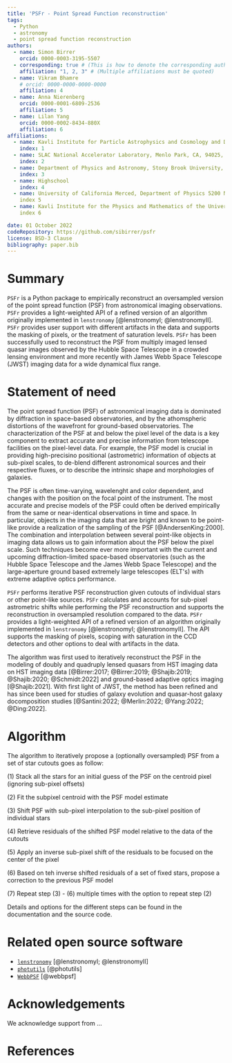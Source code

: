 ```yaml
---
title: 'PSFr - Point Spread Function reconstruction'
tags:
  - Python
  - astronomy
  - point spread function reconstruction
authors:
  - name: Simon Birrer
    orcid: 0000-0003-3195-5507
  - corresponding: true # (This is how to denote the corresponding author)
    affiliation: "1, 2, 3" # (Multiple affiliations must be quoted)
  - name: Vikram Bhamre
    # orcid: 0000-0000-0000-0000
    affiliation: 4 
  - name: Anna Nierenberg
    orcid: 0000-0001-6809-2536
    affiliation: 5 
  - name: Lilan Yang
    orcid: 0000-0002-8434-880X
    affiliation: 6 
affiliations:
  - name: Kavli Institute for Particle Astrophysics and Cosmology and Department of Physics, Stanford University, Stanford, CA 94305, USA
    index: 1
  - name: SLAC National Accelerator Laboratory, Menlo Park, CA, 94025, USA
    index: 2
  - name: Department of Physics and Astronomy, Stony Brook University, Stony Brook, NY 11794, USA
    index: 3
  - name: Highschool
    index: 4
  - name: University of California Merced, Department of Physics 5200 North Lake Rd. Merced, CA 9534, USA
    index 5
  - name: Kavli Institute for the Physics and Mathematics of the Universe, The University of Tokyo, Kashiwa, Japan 277-8583
    index 6

date: 01 October 2022
codeRepository: https://github.com/sibirrer/psfr
license: BSD-3 Clause
bibliography: paper.bib
---
```


# Summary

`PSFr` is a Python package to empirically reconstruct an oversampled version of the point spread function (PSF) from 
astronomical imaging observations.
`PSFr` provides a light-weighted API of a refined version of an algorithm originally implemented in `lenstronomy` [@lenstronomyI; @lenstronomyII].
`PSFr` provides user support with different artifacts in the data and supports the masking of pixels, or the treatment of saturation levels.
`PSFr` has been successfully used to reconstruct the PSF from multiply imaged lensed quasar images observed by the Hubble Space Telescope
in a crowded lensing environment and more recently with James Webb Space Telescope (JWST) imaging data for a wide dynamical flux range.



# Statement of need

The point spread function (PSF) of astronomical imaging data is dominated by diffraction in space-based observatories, 
and by the athomspheric distortions of the wavefront for ground-based observatories.
The characterization of the PSF at and below the pixel level of the data
is a key component to extract accurate and precise information from telescope facilities on the pixel-level data.
For example, the PSF model is crucial in providing high-precisino positional (astrometric) information of objects at 
sub-pixel scales, to de-blend different astronomical sources and their respective fluxes, 
or to describe the intrinsic shape and morphologies of galaxies.

The PSF is often time-varying, wavelenght and color dependent, and changes with the position on the focal point of the 
instrument. The most accurate and precise models of the PSF could often be derived empirically from the same or 
near-identical observations in time and space. In particular, objects in the imaging data that are bright and known to 
be point-like provide a realization of the sampling of the PSF [@AndersenKing:2000]. 
The combination and interpolation between several point-like objects in imaging data allows us to gain information 
about the PSF below the pixel scale. Such techniques become ever more important with the current and upcoming 
diffraction-limited space-based observatories (such as the Hubble Space Telescope and the James Webb Space Telescope)
and the large-aperture ground based extremely large telescopes (ELT's) with extreme adaptive optics performance.

`PSFr` performs iterative PSF reconstruction given cutouts of individual stars or other point-like sources.
`PSFr` calculates and accounts for sub-pixel astrometric shifts while performing the PSF reconstruction and supports
the reconstruction in oversampled resolution compared to the data.
`PSFr` provides a light-weighted API of a refined version of an algorithm originally implemented in `lenstronomy` [@lenstronomyI; @lenstronomyII].
The API supports the masking of pixels, scoping with saturation in the CCD detectors and other options to deal with artifacts in the data.

The algorithm was first used to iteratively reconstruct the PSF in the modeling of doubly and quadruply lensed quasars 
from HST imaging data on HST imaging data [@Birrer:2017; @Birrer:2019; @Shajib:2019; @Shajib:2020; @Schmidt:2022]
and ground-based adaptive optics imaging [@Shajib:2021]. With first light of JWST, the method has been refined and has 
since been used for studies of galaxy evolution and quasar-host galaxy docomposition studies [@Santini:2022; @Merlin:2022; @Yang:2022; @Ding:2022].




# Algorithm

The algorithm to iteratively propose a (optionally oversampled) PSF from a set of star cutouts goes as follow:


(1) Stack all the stars for an initial guess of the PSF on the centroid pixel (ignoring sub-pixel offsets)

(2) Fit the subpixel centroid with the PSF model estimate

(3) Shift PSF with sub-pixel interpolation to the sub-pixel position of individual stars

(4) Retrieve residuals of the shifted PSF model relative to the data of the cutouts

(5) Apply an inverse sub-pixel shift of the residuals to be focused on the center of the pixel

(6) Based on teh inverse shifted residuals of a set of fixed stars, propose a correction to the previous PSF model

(7) Repeat step (3) - (6) multiple times with the option to repeat step (2)

Details and options for the different steps can be found in the documentation and the source code.

# Related open source software

- [`lenstronomy`](https://github.com/sibirrer/lenstronomy) [@lenstronomyI; @lenstronomyII]
- [`photutils`](https://github.com/astropy/photutils) [@photutils]
- [`WebbPSF`](https://github.com/spacetelescope/webbpsf) [@webbpsf]


# Acknowledgements

We acknowledge support from ...

# References